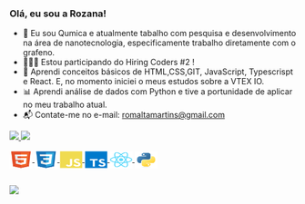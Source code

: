 ### Olá, eu sou a Rozana!

- 🧪 Eu sou Qumica e atualmente tabalho com pesquisa e desenvolvimento na área de nanotecnologia, especificamente trabalho diretamente com o grafeno.
- 👩🏽‍💻 Estou participando do Hiring Coders #2 !
- 🌱 Aprendi conceitos básicos de HTML,CSS,GIT, JavaScript, Typescrispt e React. E, no momento iniciei o meus estudos sobre a VTEX IO. 
- 📊 Aprendi análise de dados com Python e tive a portunidade de aplicar no meu trabalho atual.
- 📬 Contate-me no e-mail: romaltamartins@gmail.com

<div>
  <a href="https://github.com/Rozana-Malta">
  <img height="165em" src="https://github-readme-stats.vercel.app/api?username=Rozana-Malta&show_icons=true&theme=dracula&include_all_commits=true&count_private=true"/>
  <img height="165em" src="https://github-readme-stats.vercel.app/api/top-langs/?username=Rozana-Malta&layout=compact&langs_count=7&theme=dracula"/>
</div>

  <div style="display: inline_block"><br>
  <img align="center" alt="Roz-HTML" height="30" width="40" src="https://raw.githubusercontent.com/devicons/devicon/master/icons/html5/html5-original.svg">
  <img align="center" alt="Roz-CSS" height="30" width="40" src="https://raw.githubusercontent.com/devicons/devicon/master/icons/css3/css3-original.svg"> 
  <img align="center" alt="Roz-Js" height="30" width="40" src="https://raw.githubusercontent.com/devicons/devicon/master/icons/javascript/javascript-plain.svg"> 
  <img align="center" alt="Roz-Ts" height="30" width="40" src="https://raw.githubusercontent.com/devicons/devicon/master/icons/typescript/typescript-plain.svg">
  <img align="center" alt="Roz-React" height="30" width="40" src="https://raw.githubusercontent.com/devicons/devicon/master/icons/react/react-original.svg">
  <img align="center" alt="Roz-Python" height="30" width="40" src="https://raw.githubusercontent.com/devicons/devicon/master/icons/python/python-original.svg">
</div>

  ##
  
  <div> 
  <a href="https://www.linkedin.com/in/rozanamalta/" target="_blank"><img src="https://img.shields.io/badge/-LinkedIn-%230077B5?style=for-the-badge&logo=linkedin&logoColor=white" target="_blank"></a> 
 
</div>
